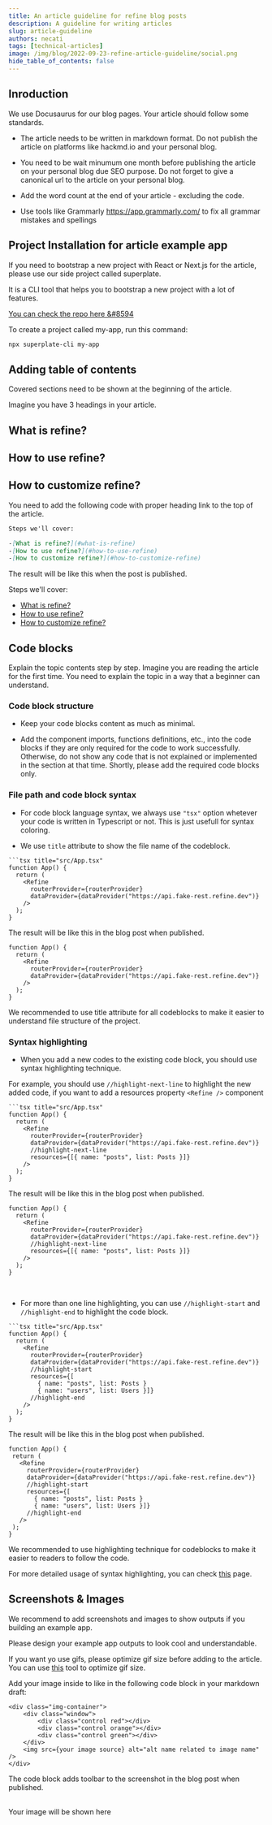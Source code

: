 ```yaml
---
title: An article guideline for refine blog posts
description: A guideline for writing articles
slug: article-guideline
authors: necati
tags: [technical-articles]
image: /img/blog/2022-09-23-refine-article-guideline/social.png
hide_table_of_contents: false
---
```


## Inroduction
We use Docusaurus for our blog pages. Your article should follow some standards.

- The article needs to be written in markdown format. Do not publish the article on platforms like hackmd.io and your personal blog.

- You need to be wait minumum one month before publishing the article on your personal blog due SEO purpose. Do not forget to give a canonical url to the article on your personal blog.

- Add the word count at the end of your article - excluding the code.

- Use tools like  Grammarly https://app.grammarly.com/ to fix all grammar mistakes and spellings

## Project Installation for article example app
If you need to bootstrap a new project with React or Next.js for the article, please use our side project called superplate.

It is a CLI tool that helps you to bootstrap a new project with a lot of features.

[You can check the repo here &#8594](https://github.com/pankod/superplate)

To create a project called my-app, run this command:
```bash 
npx superplate-cli my-app
```

## Adding table of contents

Covered sections need to be shown at the beginning of the article. 


Imagine you have 3 headings in your article.

## What is refine?
## How to use refine?
## How to customize refine?

You need to add the following code with proper heading link to the top of the article.

```markdown
Steps we'll cover:

-[What is refine?](#what-is-refine)
-[How to use refine?](#how-to-use-refine)
-[How to customize refine?](#how-to-customize-refine)
```

The result will be like this when the post is published.  

Steps we'll cover:

- [What is refine?](#what-is-refine)
- [How to use refine?](#how-to-use-refine)
- [How to customize refine?](#how-to-customize-refine) 


## Code blocks

Explain the topic contents step by step. Imagine you are reading the article for the first time. You need to explain the topic in a way that a beginner can understand.



### Code block structure

- Keep your code blocks content as much as minimal.


- Add the component imports, functions definitions, etc., into the code blocks if they are only required for the code to work successfully.   
   Otherwise, do not show any code that is not explained or implemented in the section at that time. Shortly, please add the required code blocks only.


### File path and code block syntax

- For code block language syntax, we always use `"tsx"` option whetever your code is written in Typescript or not. This is just usefull for syntax coloring.

- We use `title` attribute to show the file name of the codeblock.


```
```tsx title="src/App.tsx"  
function App() {
  return (
    <Refine
      routerProvider={routerProvider}
      dataProvider={dataProvider("https://api.fake-rest.refine.dev")}
    />
  );
}
```

The result will be like this in the blog post when published.


```tsx title="src/App.tsx"
function App() {
  return (
    <Refine
      routerProvider={routerProvider}
      dataProvider={dataProvider("https://api.fake-rest.refine.dev")}
    />
  );
}
```

We recommended to use title attribute for all codeblocks to make it easier to understand file structure of the project.

### Syntax highlighting

- When you add a new codes to the existing code block, you should use syntax highlighting technique.

For example, you should use `//highlight-next-line` to highlight the new added code, if you want to add a resources property `<Refine />` component

```
```tsx title="src/App.tsx"  
function App() {
  return (
    <Refine
      routerProvider={routerProvider}
      dataProvider={dataProvider("https://api.fake-rest.refine.dev")}
      //highlight-next-line
      resources={[{ name: "posts", list: Posts }]}
    />
  );
}
```

 The result will be like this in the blog post when published.

```tsx title="src/App.tsx"  
function App() {
  return (
    <Refine
      routerProvider={routerProvider}
      dataProvider={dataProvider("https://api.fake-rest.refine.dev")}
      //highlight-next-line
      resources={[{ name: "posts", list: Posts }]}
    />
  );
}
```

<br />

- For more than one line highlighting, you can use `//highlight-start` and `//highlight-end` to highlight the code block.

```
```tsx title="src/App.tsx"  
function App() {
  return (
    <Refine
      routerProvider={routerProvider}
      dataProvider={dataProvider("https://api.fake-rest.refine.dev")}
      //highlight-start
      resources={[
        { name: "posts", list: Posts }
        { name: "users", list: Users }]}
      //highlight-end
    />
  );
}
```

 The result will be like this in the blog post when published.

 ```tsx title="src/App.tsx"  
function App() {
  return (
    <Refine
      routerProvider={routerProvider}
      dataProvider={dataProvider("https://api.fake-rest.refine.dev")}
      //highlight-start
      resources={[
        { name: "posts", list: Posts }
        { name: "users", list: Users }]}
      //highlight-end
    />
  );
}
```

We recommended to use highlighting technique for codeblocks to make it easier to readers to follow the code.


For more detailed usage of syntax highlighting, you can check [this](https://docusaurus.io/docs/markdown-features/code-blocks) page.


## Screenshots & Images

We recommend to add screenshots and images to show outputs if you building an example app.

Please design your example app outputs to look cool and understandable.

If you want yo use gifs, please optimize gif size before adding to the article. You can use [this](https://ezgif.com/optimize) tool to optimize gif size.

Add your image inside to like in the following code block in your markdown draft:

```
<div class="img-container">
    <div class="window">
        <div class="control red"></div>
        <div class="control orange"></div>
        <div class="control green"></div>
    </div>
    <img src={your image source} alt="alt name related to image name" />
</div>
```

The code block adds toolbar to the screenshot in the blog post when published.


<div class="img-container">
    <div class="window">
        <div class="control red"></div>
        <div class="control orange"></div>
        <div class="control green"></div>
    </div>
<br/>

<div>Your image will be shown here </div>

<br/>
</div>

